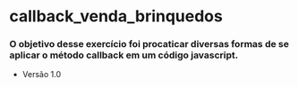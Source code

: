 # callback_venda_brinquedos

### O objetivo desse exercício foi procaticar diversas formas de se aplicar o método callback em um código javascript. 


- Versão 1.0 
